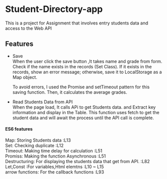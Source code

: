 # Student-Directory-app
This is a project for Assignment that involves entry students data and access to the Web API

## Features

- Save  
When the user click the save button ,It takes name and grade from form.
Check if the name exists in the records (Set Class).
If it exists in the records, show an error message; otherwise, save  it to LocalStorage as a Map object.

    To avoid errors, I used the Promise and setTimeout pattern for this saving function.
    Then, it calculates the average grades.


- Read Students Data from API  
When the page load, It calls APi to get Students data.
and Extract key information and display in the Table.
This function uses fetch to get the student data and will await the process until the API call is complete.



#### ES6 features ###
Map: Storing Students data  :L13  
Set: Checking duplicate  :L12   
Timeout: Making time delay for calculation  :L51  
Promiss: Making the function Asynchronous  :L51  
Destructuring: For displaying the students data that get from API. :L82  
Let,Const :For variables,Html elemtns :L10 ~ L15  
arrow functions: For the callback functions :L93

